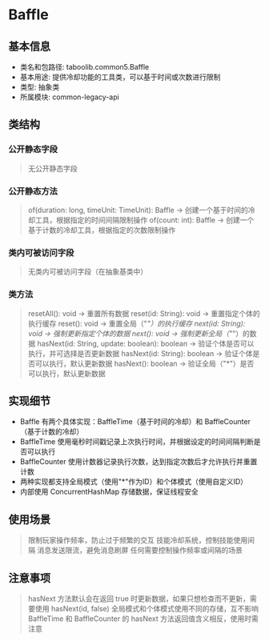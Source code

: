 # Baffle

## 基本信息
- 类名和包路径: taboolib.common5.Baffle
- 基本用途: 提供冷却功能的工具类，可以基于时间或次数进行限制
- 类型: 抽象类
- 所属模块: common-legacy-api

## 类结构

### 公开静态字段
> 无公开静态字段

### 公开静态方法
> of(duration: long, timeUnit: TimeUnit): Baffle -> 创建一个基于时间的冷却工具，根据指定的时间间隔限制操作
> of(count: int): Baffle -> 创建一个基于计数的冷却工具，根据指定的次数限制操作

### 类内可被访问字段
> 无类内可被访问字段（在抽象基类中）

### 类方法
> resetAll(): void -> 重置所有数据
> reset(id: String): void -> 重置指定个体的执行缓存
> reset(): void -> 重置全局（"*"）的执行缓存
> next(id: String): void -> 强制更新指定个体的数据
> next(): void -> 强制更新全局（"*"）的数据
> hasNext(id: String, update: boolean): boolean -> 验证个体是否可以执行，并可选择是否更新数据
> hasNext(id: String): boolean -> 验证个体是否可以执行，默认更新数据
> hasNext(): boolean -> 验证全局（"*"）是否可以执行，默认更新数据

## 实现细节
- Baffle 有两个具体实现：BaffleTime（基于时间的冷却）和 BaffleCounter（基于计数的冷却）
- BaffleTime 使用毫秒时间戳记录上次执行时间，并根据设定的时间间隔判断是否可以执行
- BaffleCounter 使用计数器记录执行次数，达到指定次数后才允许执行并重置计数
- 两种实现都支持全局模式（使用"*"作为ID）和个体模式（使用自定义ID）
- 内部使用 ConcurrentHashMap 存储数据，保证线程安全

## 使用场景
> 限制玩家操作频率，防止过于频繁的交互
> 技能冷却系统，控制技能使用间隔
> 消息发送限流，避免消息刷屏
> 任何需要控制操作频率或间隔的场景

## 注意事项
> hasNext 方法默认会在返回 true 时更新数据，如果只想检查而不更新，需要使用 hasNext(id, false)
> 全局模式和个体模式使用不同的存储，互不影响
> BaffleTime 和 BaffleCounter 的 hasNext 方法返回值含义相反，使用时需注意